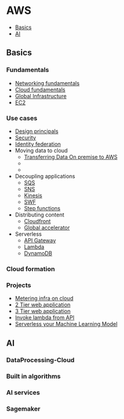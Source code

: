 # AWS
- [Basics](#basics)
- [AI](#ai)

## Basics
### Fundamentals
- [Networking fundamentals](1.Basics/1.Fundamentals/1.Networking/README.md)
- [Cloud fundamentals](1.Basics/1.Fundamentals/2.Cloud/README.md)
- [Global Infrastructure](1.Basics/1.Fundamentals/3.GlobalInfra/README.md)
- [EC2](1.Basics/1.Fundamentals/4.EC2/README.md)

### Use cases
- [Design principals](1.Basics/2.UseCases/1.DesignPrincipals/README.md)
- [Security](1.Basics/2.UseCases/2.Security/README.md)
- [Identity federation](1.Basics/2.UseCases/3.IdentityFederation/README.md)
- Moving data to cloud
  - [Transferring Data On premise to AWS](1.Basics/2.UseCases/4.MovingDataToCloud/Snow/README.md)
  - [](1.Basics/2.UseCases/4.MovingDataToCloud/Replication/README.md)
  - [](1.Basics/2.UseCases/4.MovingDataToCloud/DataSync/README.md)
- Decoupling applications
  - [SQS](1.Basics/2.UseCases/5.DecouplingApplications/SQS/README.md)
  - [SNS](1.Basics/2.UseCases/5.DecouplingApplications/SNS/README.md)
  - [Kinesis](1.Basics/2.UseCases/5.DecouplingApplications/Kinesis/README.md)
  - [SWF](1.Basics/2.UseCases/5.DecouplingApplications/SWF/README.md)
  - [Step functions](1.Basics/2.UseCases/5.DecouplingApplications/StepFunction/README.md)
- Distributing content
  - [Cloudfront](1.Basics/2.UseCases/6.DistributingContent/Cloudfront.md)
  - [Global accelerator](1.Basics/2.UseCases/6.DistributingContent/GlobalAccelerator.md)
- Serverless
  - [API Gateway](1.Basics/2.UseCases/7.Serverless/API-Gateway/README.md)
  - [Lambda](1.Basics/2.UseCases/7.Serverless/Lambda/README.md)
  - [DynamoDB](1.Basics/2.UseCases/7.Serverless/DynamoDB/README.md)
### Cloud formation

### Projects
- [Metering infra on cloud](1.Basics/3.Projects/MeteringInfraOnCloud/README.md)
- [2 Tier web application](1.Basics/3.Projects/2TierWebApp/README.md)
- [3 Tier web application](1.Basics/3.Projects/3TierWebApp/README.md)
- [Invoke lambda from API](1.Basics/3.Projects/InvokeLambdaFromAPI/README.md)
- [Serverless your Machine Learning Model](https://medium.com/analytics-vidhya/serverless-your-machine-learning-model-with-pycaret-and-aws-lambda-c33334ee6011)

## AI
### DataProcessing-Cloud

### Built in algorithms

### AI services

### Sagemaker

